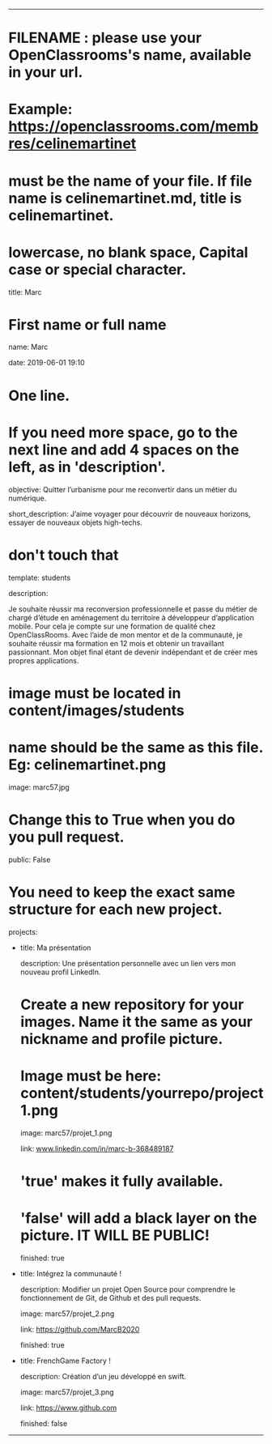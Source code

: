 ﻿---


# FILENAME : please use your OpenClassrooms's name, available in your url.

# Example: https://openclassrooms.com/membres/celinemartinet

# must be the name of your file. If file name is celinemartinet.md, title is celinemartinet.

# lowercase, no blank space, Capital case or special character.

title: Marc


# First name or full name

name: Marc

date: 2019-06-01 19:10


# One line.

# If you need more space, go to the next line and add 4 spaces on the left, as in 'description'.

objective: Quitter l’urbanisme pour me reconvertir dans un métier du numérique.

short_description: J’aime voyager pour découvrir de nouveaux horizons, essayer de nouveaux objets high-techs. 


# don't touch that

template: students

description:

Je souhaite réussir ma reconversion professionnelle et passe du métier de chargé d’étude en aménagement du territoire à développeur d’application mobile. 
Pour cela je compte sur une formation de qualité chez OpenClassRooms.
Avec l’aide de mon mentor et de la communauté, je souhaite réussir ma formation en 12 mois et obtenir un travaillant passionnant. 
Mon objet final étant de devenir indépendant et de créer mes propres applications. 



# image must be located in content/images/students

# name should be the same as this file. Eg: celinemartinet.png

image: marc57.jpg


# Change this to True when you do you pull request.

public: False


# You need to keep the exact same structure for each new project.

projects:

  - title: Ma présentation

    description: Une présentation personnelle avec un lien vers mon nouveau profil LinkedIn.

    # Create a new repository for your images. Name it the same as your nickname and profile picture.

    # Image must be here: content/students/yourrepo/project1.png

    image: marc57/projet_1.png

    link: www.linkedin.com/in/marc-b-368489187

    # 'true' makes it fully available.

    # 'false' will add a black layer on the picture. IT WILL BE PUBLIC!

    finished: true

  - title: Intégrez la communauté !

    description: Modifier un projet Open Source pour comprendre le fonctionnement de Git, de Github et des pull requests. 

    image: marc57/projet_2.png

    link: https://github.com/MarcB2020

    finished: true

  - title: FrenchGame Factory !

    description: Création d’un jeu développé en swift.

    image: marc57/projet_3.png

    link: https://www.github.com

    finished: false

---
